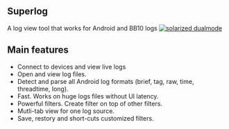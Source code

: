 ## Superlog
A log view tool that works for Android and BB10 logs
[![solarized dualmode](https://github.com/wangfei1975/superlog/raw/master/screenshots/superlog.png)](#features)

## Main features
 * Connect to devices and view live logs
 * Open and view log files. 
 * Detect and parse all Android log formats (brief, tag, raw, time, threadtime, long).
 * Fast. Works on huge logs files without UI latency.
 * Powerful filters. Create filter on top of other filters.
 * Mutli-tab view for one log source.
 * Save, restory and short-cuts customized filters.

